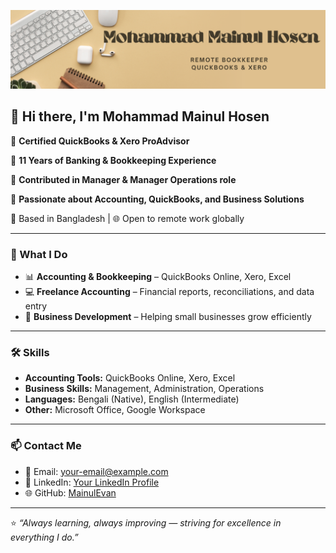 ![Banner](https://github.com/MainulEvan/MainulEvan/blob/main/Mohammad%20Mainul%20Hosen.png?raw=true)

## 👋 Hi there, I'm Mohammad Mainul Hosen

🌟 **Certified QuickBooks & Xero ProAdvisor**

🌟 **11 Years of Banking & Bookkeeping Experience**

🌟 **Contributed in Manager & Manager Operations role**

🌟 **Passionate about Accounting, QuickBooks, and Business Solutions**  

📍 Based in Bangladesh | 🌐 Open to remote work globally

---

### 💼 What I Do
- 📊 **Accounting & Bookkeeping** – QuickBooks Online, Xero, Excel  
- 💻 **Freelance Accounting** – Financial reports, reconciliations, and data entry  
- 🎯 **Business Development** – Helping small businesses grow efficiently

---

### 🛠 Skills
- **Accounting Tools:** QuickBooks Online, Xero, Excel  
- **Business Skills:** Management, Administration, Operations  
- **Languages:** Bengali (Native), English (Intermediate)  
- **Other:** Microsoft Office, Google Workspace

---

### 📫 Contact Me
- 📧 Email: [your-email@example.com](mailto:your-email@example.com)  
- 💼 LinkedIn: [Your LinkedIn Profile](https://www.linkedin.com/)  
- 🌐 GitHub: [MainulEvan](https://github.com/MainulEvan)  

---

⭐ _“Always learning, always improving — striving for excellence in everything I do.”_
